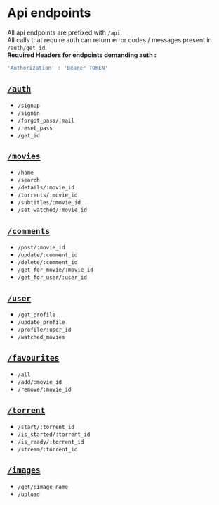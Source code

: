 # Api endpoints

All api endpoints are prefixed with `/api`.  
All calls that require auth can return error codes / messages present in `/auth/get_id`.  
**Required Headers for endpoints demanding auth :**

```js
'Authorization' : 'Bearer TOKEN'
```

## [`/auth`](./api/auth.md)

- `/signup`
- `/signin`
- `/forgot_pass/:mail`
- `/reset_pass`
- `/get_id`


## [`/movies`](./api/movies.md)

- `/home`
- `/search`
- `/details/:movie_id`
- `/torrents/:movie_id`
- `/subtitles/:movie_id`
- `/set_watched/:movie_id`


## [`/comments`](./api/comments.md)

- `/post/:movie_id`
- `/update/:comment_id`
- `/delete/:comment_id`
- `/get_for_movie/:movie_id`
- `/get_for_user/:user_id`


## [`/user`](./api/user.md)

- `/get_profile`
- `/update_profile`
- `/profile/:user_id`
- `/watched_movies`


## [`/favourites`](./api/favourites.md)

- `/all`
- `/add/:movie_id`
- `/remove/:movie_id`


## [`/torrent`](./api/torrent.md)

- `/start/:torrent_id`
- `/is_started/:torrent_id`
- `/is_ready/:torrent_id`
- `/stream/:torrent_id`


## [`/images`](./api/images.md)

- `/get/:image_name`
- `/upload`

